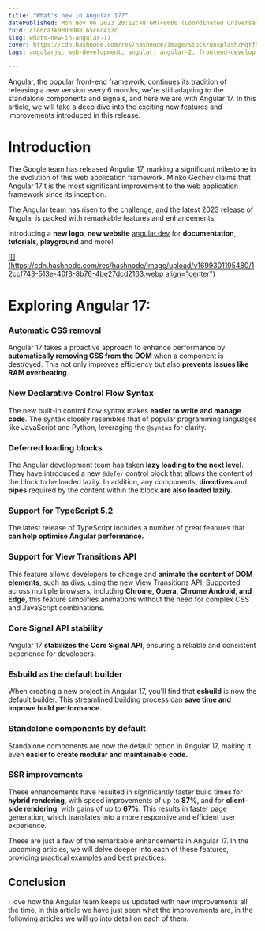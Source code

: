 ```yaml
---
title: "What's new in Angular 17?"
datePublished: Mon Nov 06 2023 20:12:48 GMT+0000 (Coordinated Universal Time)
cuid: clonca1k9000008l65c8c4i2c
slug: whats-new-in-angular-17
cover: https://cdn.hashnode.com/res/hashnode/image/stock/unsplash/MqYf5iCzCYo/upload/634961216d8ab025c4d0dec10050092a.jpeg
tags: angularjs, web-development, angular, angular-2, frontend-development

---
```


Angular, the popular front-end framework, continues its tradition of releasing a new version every 6 months, we're still adapting to the standalone components and signals, and here we are with Angular 17. In this article, we will take a deep dive into the exciting new features and improvements introduced in this release.

# Introduction

The Google team has released Angular 17, marking a significant milestone in the evolution of this web application framework. Minko Gechev claims that Angular 17 t is the most significant improvement to the web application framework since its inception.

The Angular team has risen to the challenge, and the latest 2023 release of Angular is packed with remarkable features and enhancements.

Introducing a **new logo**, **new website** [angular.dev](http://angular.dev) for **documentation**, **tutorials**, **playground** and more!

[![](https://cdn.hashnode.com/res/hashnode/image/upload/v1699301195480/12ccf743-513e-40f3-8b76-4be27dcd2163.webp align="center")](https://angular.dev/)

# **Exploring Angular 17:**

### Automatic CSS removal

Angular 17 takes a proactive approach to enhance performance by **automatically removing CSS from the DOM** when a component is destroyed. This not only improves efficiency but also **prevents issues like RAM overheating**.

### New Declarative Control Flow Syntax

The new built-in control flow syntax makes **easier to write and manage code**. The syntax closely resembles that of popular programming languages like JavaScript and Python, leveraging the `@syntax` for clarity.

### Deferred loading blocks

The Angular development team has taken **lazy loading to the next level**. They have introduced a new `@defer` control block that allows the content of the block to be loaded lazily. In addition, any components, **directives** and **pipes** required by the content within the block **are also loaded lazily**.

### Support for TypeScript 5.2

The latest release of TypeScript includes a number of great features that **can help optimise Angular performance.**

### Support for View Transitions API

This feature allows developers to change and **animate the content of DOM elements**, such as divs, using the new View Transitions API. Supported across multiple browsers, including **Chrome, Opera, Chrome Android, and Edge**, this feature simplifies animations without the need for complex CSS and JavaScript combinations.

### Core Signal API stability

Angular 17 **stabilizes the Core Signal API**, ensuring a reliable and consistent experience for developers.

### Esbuild as the default builder

When creating a new project in Angular 17, you'll find that **esbuild** is now the default builder. This streamlined building process can **save time and improve build performance.**

### Standalone components by default

Standalone components are now the default option in Angular 17, making it even **easier to create modular and maintainable code.**

### SSR improvements

These enhancements have resulted in significantly faster build times for **hybrid rendering**, with speed improvements of up to **87%**, and for **client-side rendering**, with gains of up to **67%**. This results in faster page generation, which translates into a more responsive and efficient user experience.

These are just a few of the remarkable enhancements in Angular 17. In the upcoming articles, we will delve deeper into each of these features, providing practical examples and best practices.

## Conclusion

I love how the Angular team keeps us updated with new improvements all the time, in this article we have just seen what the improvements are, in the following articles we will go into detail on each of them.